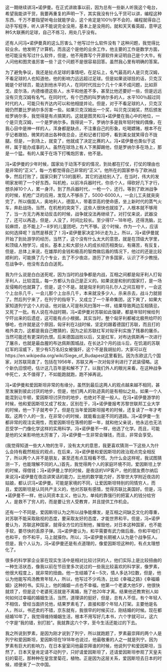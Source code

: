 这一期继续讲冯•诺伊曼。在正式讲故事以前，因为总有一些新人听我这个电台，希望我能讲干货，我要再重复的声明一下，其实我没有什么干货可以讲，编程这种东西，千万不要指望听电台就能学会，这个肯定是100％学不会的，编程就得自己动手写程序，听人讲不能说完全没用，基本上是没用的。就和天天看英超，意甲这种5大联赛的足球，自己不练习，用处几乎没有。

还有人问冯•诺伊曼真的这么厉害么？他写过什么软件没有？这种问题，我觉得比较业余。他发明了计算机，而且这个是他的业余工作，他主要的工作是数学方面，他可能没有写过什么软件，但是，他不用靠写个开源软件来证明自己是个大牛。有人问他和图灵谁厉害一些？这个问题不是很容易回答。虽然我心里有明确的答案。

为了避免争议，我还是扯点足球的事情吧，在足坛上，名气最高的人是贝克汉姆，不看足球的人也知道他，他的影响力远远超过足球。但是如果说球技的话，贝克汉姆是个好球员，能达到他水平的人，在同时代找出个几十个来不成问题，比如菲戈，皮尔洛，内德维德这些人，水平和他差不多，甚至比他还要好一些，但是远远没有贝克汉姆有名气。在同时代，有个巴西的叫罗纳尔多的人，水平100％超过同时代的人，可能只有齐达内可以和他相提并论。但是，对于不看足球的人，贝克汉姆仍然要比罗纳尔多厉害一些。如果贝克汉姆出一个奖，叫贝克汉姆奖，然后颁发给罗纳尔多，我觉得是有点搞笑的。这就是图灵和冯•诺伊曼在我心中的地位，一个是贝克汉姆，一个是罗纳尔多。我得说一下，罗纳尔多是我年轻时候的偶像，在我心目中是神一样的人，浑身都是缺点，不注重自己的形象，吃喝嫖赌，根本不在乎记者跟拍，微笑的进出各种夜总会，还和记者打招呼，看到美女就笑得合不拢腿。但是，一到场上，就变了，他就成了决定比赛的人。冯•诺伊曼也类似于这样，属于能办成事的人。虽然在球场上有人下黑脚踢他，但是罗纳尔多在场上，那是一个猛。有的人属于在场下打嘴炮厉害，他不是。

冯•诺伊曼的少年时候，国家处于动荡不安的情况，到处都在打仗，打仗的理由也是非常的“正义”，每一方都觉得自己非常的“正义”。他所在的国家参与了欧洲战争，然后打败了，国家只剩了1/3的面积，其它的送给别人了。在当时，伟大的发明家发明了一个好东西，叫机枪，以前冷兵器时代，你杀个人，得砍好几下才行，想杀掉10个人，累一身汗。到了热兵器时代，一枪一个，还行。等到了欧洲战争的时候，机枪广泛的应用，发现人不够杀了，5000-6000人，一会儿工夫就突突完了，所以俄国人，奥地利人，德国人，带着崇高的使命感，坐上新时代的蒸气火车，奔赴战场，当然，在机枪的突突下，这些人很快也就挂了。人根本就不够用了，当一方无力再发动反击的时候，战争就没法再继续了。对打仗来说，武器没了，还可以再造，但是，人没了，时间比较长。至少得17－18年吧，还得洗脑，比较麻烦，总不能上7－8岁的儿童团吧，力气不够。这个时候，作为一个人，应该如何选择呢？当然是移民了！冯•诺伊曼家决定36计走为上。所以，冯•诺伊曼就开始了到处游学的经历，当然了，这个没有什么太大的意思，就是在顶级大学里，和顶级人物学习，成长。基本上和大部分人的成长经历相类似，有痛苦，有反复，但是，总体上来说，在雄厚的金钱和极高的智商做后盾的情况下，他过的还是比较顺利的，可能换了几个专业，去了不少夜店，游历了许多国家，认识了不少教授。在战争中，他没有去白白送死。

我为什么说是白白送死呢，因为当时的战争都是内战，互相之间都是匈牙利人打匈牙利人，比较混乱，每一方都认为自己是正义的。如果说是和别的国家打，是一场反侵略的也就算了，但是，这个不是。就是匈牙利的马扎尔人之间互相干，一会这个上台杀几千，一会儿那个上台杀几千，本来就没多少人，杀来杀去，战斗力就弱了。然后列宁来了，在列宁的指导下，又成立了一个革命集团，这下爽了，如果大家知道列宁这个人的话，他对敌人可是秋风扫落叶一样，结果导致两边互相猜忌，又死了一批。有人说在冷战时期，冯•诺伊曼对苏联如此强硬，都是年轻时候给列宁吓出来的后遗症，这可能有点小根据。其实当时，整个匈牙利都被北极熊给吓的够呛，也许就是这个原因，匈牙利在2战时候，坚定的跟着德国打苏联，而且打的格外卖力，这都是我自己瞎猜的，因为之前苏联红军对匈牙利实施了残暴的屠杀。当然可能还有更深的仇恨。后来德国战败以后，又是红军，对布达佩斯再一次进行了屠杀，也就是最血腥的布达佩斯围城战，在长达2个月的战斗后，在饥渴的苏联红军的淫威下，至少有5万名妇女被强奸，这个不是我胡扯的，大家可以在https://en.wikipedia.org/wiki/Siege_of_Budapest这里看到。因为东欧这几个国家，对苏联简直了，包括在1956年，苏联又再一次对匈牙利进行了武装侵略。这个新仇旧恨吧，估计这几百年是和解不了了。以我们外人的眼光来看，在这种战争中死亡，太不值得了，不如能跑就跑，跑不掉再说。

冯•诺伊曼和爱因斯坦非常的有缘分，虽然到最后这两人的观点越来越不相同，甚至发展到彼此讨厌的地步，但是，他们两人的轨迹真的是有相似之处。如果一个人能混到让牛顿，爱因斯坦讨厌你的地步，也绝对不是一般人。在冯•诺伊曼游学的时候，他和爱因斯坦又成了校友，区别在于，冯•诺伊曼报考苏黎世联邦工业大学的时候，他一下子就考中了。但是在当年爱因斯坦报考的时候，还复读了一年才考取。这两个人的一生，在非常小的时候，就能看出是不同的道路。冯•诺伊曼一生都非常的观注实用性，而爱因斯坦在落榜的那一年，就和他父亲说，他永远也无法忍受学一门像化学这样的实用科学。冯•诺伊曼不一样，他选了化学。而且，可能是他的父亲影响他太厉害了，冯•诺伊曼一生非常会赚钱，而且，非常会享受。

(我觉得知道一些大人物的生平，没有太大的意思，我更喜欢猜测一下这些人为什么会持有截然相反的观点，在后来，冯•诺伊曼和爱因斯坦的政治观点完全相反了，所以两个人并不是朋友，甚至还有点互相看不惯。为什么会这样呢，我试图猜测一下，也能理解不同的人。)首先，我觉得两个人的家庭环境不同，爱因斯坦上学的时候，得借钱；冯•诺伊曼上学的时候，是夜店的VIP客户，他的朋友费尔纳后来说冯•诺伊曼在夜店讲笑话的能力，比他的数学能力好，苏黎世大学附近夜店的姑娘，都认识冯•诺伊曼。可能是家境的不同，让爱因斯坦特别的同情穷人，而且，爱因斯坦是认同共产主义的，他对苏联有感情，觉得苏联比美国好。但是，冯•诺伊曼不一样，他认同资本主义，他认为，单纯的靠强行的把富人的钱分给穷人，是救不了穷人的，而是要让穷人受教育，并且提供工作机会。

还有一个不同是，爱因斯坦认为之所以战争能爆发，是互相之间缺乏文化的尊重，对苏联不能采取敌视的态度，要采取友好的态度，才能世界和平。但是，冯•诺伊曼认为，苏联这种国家，就得全方位的压制他，摧毁他，对日本这种国家，也不能手软，要尽快的丢原子弹。冯•诺伊曼认为，和平需要有武力做后盾，你和平咱们也和平，你不和平，马上就揍你。所以，冯•诺伊曼长期被人认为是个战争狂人。但是，我个人认为，冯•诺伊曼还是有点道理的，像爱因斯坦这种的，有点太理想化了。

很多的科学家企业家在现实生活中是相对比较讨厌的人，他们实际上是比较扭曲的一种生活状态，像我以前在节目里多次说过的一些我比较喜欢的科学家，像罗素，他很大程度上，就非常的扭曲。他一生结婚了4－5次，情人多达3位数，但是，他认为他能写鸡汤教育年轻人，所以，他写过不少鸡汤，比如《幸福之路》《幸福婚姻》这种的书。实际上，他的婚姻一点也不幸福，他第一个老婆大他5岁，他很快就烦了，但是这个老婆死活就是不离婚，拖了他20年才离。结果他还教育别人如何如何过幸福的婚姻生活，当然，道理讲的挺好，但是，总有人不信，有个年轻人不相信，曾经当面挤兑他，结果罗素毛了，直接和那个年轻人打架。主要他是名人，所以，书还卖的不错，京东就有，我很早的时候买过，刚结婚的时候。现在都结婚10年了，我觉得维持婚姻生活，根本不用写好几本书，六个字就可以，这六个字是“我的错，别打脸”。我就靠这六个字，至今生活还能过的下去。

我之所说到罗素，是因为刚才说到了列宁，所以就跑题了，罗素最崇拜的两个人是列宁和爱因斯坦，爱因斯坦在1918年也说过，他最敬重的人之一就是列宁。因为罗素有巨大的影响力，在日本皇室问他最崇拜谁的时候，他说列宁和爱因斯坦，当然了，日本天皇肯定请不动列宁，只好请爱因斯坦了，还请爱因斯坦参观了天皇夫妇的菊花，那种种在皇宫里菊花，植物。正是因为这层关系，爱因斯坦去日本的时候，顺便来了一次中国。
